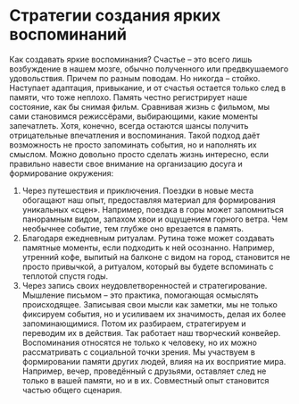 # Стратегии создания ярких воспоминаний

Как создавать яркие воспоминания?
Счастье – это всего лишь возбуждение в нашем мозге, обычно полученного или предвкушаемого удовольствия. Причем по разным поводам. Но никогда – стойко. Наступает адаптация, привыкание, и от счастья остается только след в памяти, что тоже неплохо. Память честно регистрирует наше состояние, как бы снимая фильм.
Сравнивая жизнь с фильмом, мы сами становимся режиссёрами, выбирающими, какие моменты запечатлеть. Хотя, конечно, всегда остаются шансы получить отрицательные впечатления и воспоминания. Такой подход даёт возможность не просто запоминать события, но и наполнять их смыслом. Можно довольно просто сделать жизнь интересно, если правильно навести свое внимание на организацию досуга и формирование окружения:
1. Через путешествия и приключения. Поездки в новые места обогащают наш опыт, предоставляя материал для формирования уникальных «сцен». Например, поездка в горы может запомниться панорамным видом, запахом хвои и ощущением горного ветра. Чем необычнее событие, тем глубже оно врезается в память.
2. Благодаря ежедневным ритуалам. Рутина тоже может создавать памятные моменты, если подходить к ней осознанно. Например, утренний кофе, выпитый на балконе с видом на город, становится не просто привычкой, а ритуалом, который вы будете вспоминать с теплотой спустя годы.
3. Через запись своих неудовлетворенностей и стратегирование. Мышление письмом – это практика, помогающая осмыслять происходящее. Записывая свои мысли как заметки, мы не только фиксируем события, но и усиливаем их значимость, делая их более запоминающимися. Потом их разбираем, стратегируем и переводим их в действия. Так работает наш творческий конвейер.
Воспоминания относятся не только к человеку, но их можно рассматривать с социальной точки зрения. Мы участвуем в формировании памяти других людей, влияя на их восприятие мира. Например, вечер, проведённый с друзьями, оставляет след не только в вашей памяти, но и в их. Совместный опыт становится частью общего сценария.
